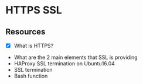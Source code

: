 # HTTPS SSL

## Resources
- [x] What is HTTPS?
- What are the 2 main elements that SSL is providing
- HAProxy SSL termination on Ubuntu16.04
- SSL termination
- Bash function	
